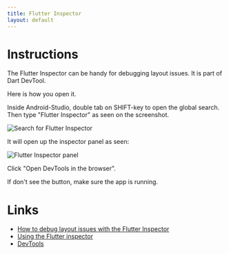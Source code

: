 ```yaml
---
title: Flutter Inspector
layout: default
---
```


# Instructions

The Flutter Inspector can be handy for debugging layout issues.
It is part of Dart DevTool.

Here is how you open it.

Inside Android-Studio, double tab on SHIFT-key to open the global search.
Then type "Flutter Inspector" as seen on the screenshot.

![Search for Flutter Inspector](../inspector_search.png)

It will open up the inspector panel as seen:

![Flutter Inspector panel](../inspector_panel.png)

Click "Open DevTools in the browser".

If don't see the button, make sure the app is running.

# Links

- [How to debug layout issues with the Flutter Inspector](https://medium.com/flutter/how-to-debug-layout-issues-with-the-flutter-inspector-87460a7b9db)
- [Using the Flutter inspector](https://docs.flutter.dev/tools/devtools/inspector)
- [DevTools](https://docs.flutter.dev/tools/devtools/overview)